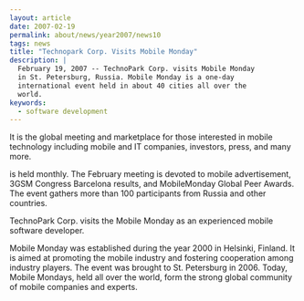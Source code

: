 ```yaml
---
layout: article
date: 2007-02-19
permalink: about/news/year2007/news10
tags: news
title: "Technopark Corp. Visits Mobile Monday"
description: |
  February 19, 2007 -- TechnoPark Corp. visits Mobile Monday
  in St. Petersburg, Russia. Mobile Monday is a one-day
  international event held in about 40 cities all over the
  world.
keywords:
  - software development
---
```


It is the global meeting and marketplace for those interested in mobile technology including mobile
and IT companies, investors, press, and many more.

is held monthly. The February meeting is devoted to mobile advertisement, 3GSM Congress Barcelona
results, and MobileMonday Global Peer Awards. The event gathers more than 100 participants from
Russia and other countries.

TechnoPark Corp. visits the Mobile Monday as an experienced mobile software developer.

Mobile Monday was established during the year 2000 in Helsinki, Finland. It is aimed at promoting
the mobile industry and fostering cooperation among industry players. The event was brought to St.
Petersburg in 2006. Today, Mobile Mondays, held all over the world, form the strong global community
of mobile companies and experts.
